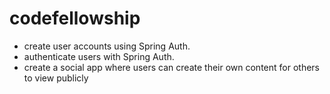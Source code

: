 # codefellowship

- create user accounts using Spring Auth.
-  authenticate users with Spring Auth.
- create a social app where users can create their own content for others to view publicly
